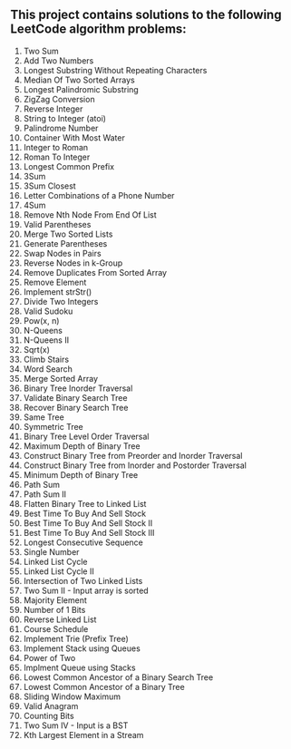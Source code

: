 ## This project contains solutions to the following LeetCode algorithm problems:
0001. Two Sum
0002. Add Two Numbers
0003. Longest Substring Without Repeating Characters
0004. Median Of Two Sorted Arrays
0005. Longest Palindromic Substring
0006. ZigZag Conversion
0007. Reverse Integer
0008. String to Integer (atoi)
0009. Palindrome Number
0011. Container With Most Water
0012. Integer to Roman
0013. Roman To Integer
0014. Longest Common Prefix
0015. 3Sum
0016. 3Sum Closest
0017. Letter Combinations of a Phone Number
0018. 4Sum
0019. Remove Nth Node From End Of List
0020. Valid Parentheses
0021. Merge Two Sorted Lists
0022. Generate Parentheses
0024. Swap Nodes in Pairs
0025. Reverse Nodes in k-Group
0026. Remove Duplicates From Sorted Array
0027. Remove Element
0028. Implement strStr()
0029. Divide Two Integers
0036. Valid Sudoku
0050. Pow(x, n)
0051. N-Queens
0052. N-Queens II
0069. Sqrt(x)
0070. Climb Stairs
0079. Word Search
0088. Merge Sorted Array
0094. Binary Tree Inorder Traversal
0098. Validate Binary Search Tree
0099. Recover Binary Search Tree
0100. Same Tree
0101. Symmetric Tree
0102. Binary Tree Level Order Traversal
0104. Maximum Depth of Binary Tree
0105. Construct Binary Tree from Preorder and Inorder Traversal
0106. Construct Binary Tree from Inorder and Postorder Traversal
0111. Minimum Depth of Binary Tree
0112. Path Sum
0113. Path Sum II
0114. Flatten Binary Tree to Linked List
0121. Best Time To Buy And Sell Stock
0122. Best Time To Buy And Sell Stock II
0123. Best Time To Buy And Sell Stock III
0128. Longest Consecutive Sequence
0136. Single Number
0141. Linked List Cycle
0142. Linked List Cycle II
0160. Intersection of Two Linked Lists
0167. Two Sum II - Input array is sorted
0169. Majority Element
0191. Number of 1 Bits
0206. Reverse Linked List
0207. Course Schedule
0208. Implement Trie (Prefix Tree)
0225. Implement Stack using Queues
0231. Power of Two
0232. Implment Queue using Stacks
0235. Lowest Common Ancestor of a Binary Search Tree
0236. Lowest Common Ancestor of a Binary Tree
0239. Sliding Window Maximum
0242. Valid Anagram
0338. Counting Bits
0653. Two Sum IV - Input is a BST
0703. Kth Largest Element in a Stream